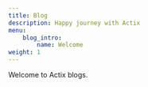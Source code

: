 ```yaml
---
title: Blog
description: Happy journey with Actix
menu:
    blog_intro:
        name: Welcome
weight: 1
---
```


Welcome to Actix blogs.